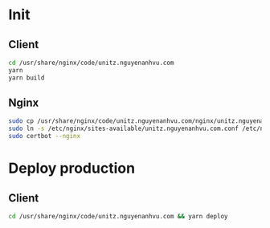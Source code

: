 # Init

## Client

```sh
cd /usr/share/nginx/code/unitz.nguyenanhvu.com
yarn
yarn build
```

## Nginx

```sh
sudo cp /usr/share/nginx/code/unitz.nguyenanhvu.com/nginx/unitz.nguyenanhvu.com.conf /etc/nginx/sites-available/
sudo ln -s /etc/nginx/sites-available/unitz.nguyenanhvu.com.conf /etc/nginx/sites-enabled/
sudo certbot --nginx
```

# Deploy production

## Client

```sh
cd /usr/share/nginx/code/unitz.nguyenanhvu.com && yarn deploy
```